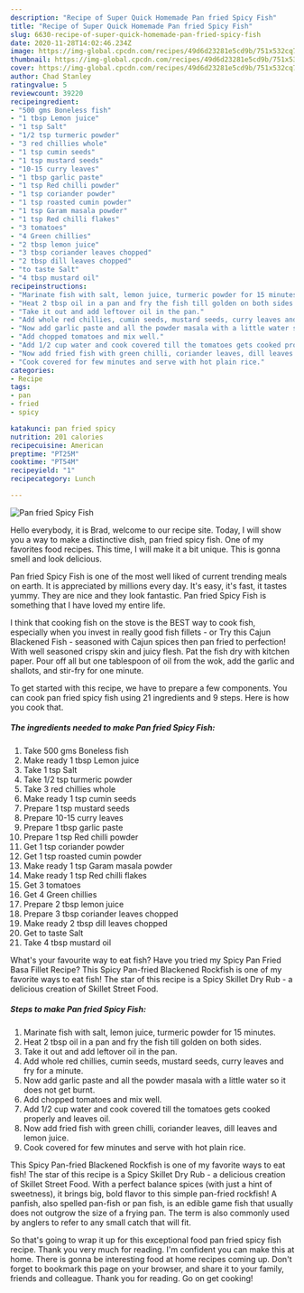 ```yaml
---
description: "Recipe of Super Quick Homemade Pan fried Spicy Fish"
title: "Recipe of Super Quick Homemade Pan fried Spicy Fish"
slug: 6630-recipe-of-super-quick-homemade-pan-fried-spicy-fish
date: 2020-11-28T14:02:46.234Z
image: https://img-global.cpcdn.com/recipes/49d6d23281e5cd9b/751x532cq70/pan-fried-spicy-fish-recipe-main-photo.jpg
thumbnail: https://img-global.cpcdn.com/recipes/49d6d23281e5cd9b/751x532cq70/pan-fried-spicy-fish-recipe-main-photo.jpg
cover: https://img-global.cpcdn.com/recipes/49d6d23281e5cd9b/751x532cq70/pan-fried-spicy-fish-recipe-main-photo.jpg
author: Chad Stanley
ratingvalue: 5
reviewcount: 39220
recipeingredient:
- "500 gms Boneless fish"
- "1 tbsp Lemon juice"
- "1 tsp Salt"
- "1/2 tsp turmeric powder"
- "3 red chillies whole"
- "1 tsp cumin seeds"
- "1 tsp mustard seeds"
- "10-15 curry leaves"
- "1 tbsp garlic paste"
- "1 tsp Red chilli powder"
- "1 tsp coriander powder"
- "1 tsp roasted cumin powder"
- "1 tsp Garam masala powder"
- "1 tsp Red chilli flakes"
- "3 tomatoes"
- "4 Green chillies"
- "2 tbsp lemon juice"
- "3 tbsp coriander leaves chopped"
- "2 tbsp dill leaves chopped"
- "to taste Salt"
- "4 tbsp mustard oil"
recipeinstructions:
- "Marinate fish with salt, lemon juice, turmeric powder for 15 minutes."
- "Heat 2 tbsp oil in a pan and fry the fish till golden on both sides."
- "Take it out and add leftover oil in the pan."
- "Add whole red chillies, cumin seeds, mustard seeds, curry leaves and fry for a minute."
- "Now add garlic paste and all the powder masala with a little water so it does not get burnt."
- "Add chopped tomatoes and mix well."
- "Add 1/2 cup water and cook covered till the tomatoes gets cooked properly and leaves oil."
- "Now add fried fish with green chilli, coriander leaves, dill leaves and lemon juice."
- "Cook covered for few minutes and serve with hot plain rice."
categories:
- Recipe
tags:
- pan
- fried
- spicy

katakunci: pan fried spicy 
nutrition: 201 calories
recipecuisine: American
preptime: "PT25M"
cooktime: "PT54M"
recipeyield: "1"
recipecategory: Lunch

---
```



![Pan fried Spicy Fish](https://img-global.cpcdn.com/recipes/49d6d23281e5cd9b/751x532cq70/pan-fried-spicy-fish-recipe-main-photo.jpg)

Hello everybody, it is Brad, welcome to our recipe site. Today, I will show you a way to make a distinctive dish, pan fried spicy fish. One of my favorites food recipes. This time, I will make it a bit unique. This is gonna smell and look delicious.

Pan fried Spicy Fish is one of the most well liked of current trending meals on earth. It is appreciated by millions every day. It's easy, it's fast, it tastes yummy. They are nice and they look fantastic. Pan fried Spicy Fish is something that I have loved my entire life.

I think that cooking fish on the stove is the BEST way to cook fish, especially when you invest in really good fish fillets - or Try this Cajun Blackened Fish - seasoned with Cajun spices then pan fried to perfection! With well seasoned crispy skin and juicy flesh. Pat the fish dry with kitchen paper. Pour off all but one tablespoon of oil from the wok, add the garlic and shallots, and stir-fry for one minute.


To get started with this recipe, we have to prepare a few components. You can cook pan fried spicy fish using 21 ingredients and 9 steps. Here is how you cook that.

<!--inarticleads1-->

##### The ingredients needed to make Pan fried Spicy Fish:

1. Take 500 gms Boneless fish
1. Make ready 1 tbsp Lemon juice
1. Take 1 tsp Salt
1. Take 1/2 tsp turmeric powder
1. Take 3 red chillies whole
1. Make ready 1 tsp cumin seeds
1. Prepare 1 tsp mustard seeds
1. Prepare 10-15 curry leaves
1. Prepare 1 tbsp garlic paste
1. Prepare 1 tsp Red chilli powder
1. Get 1 tsp coriander powder
1. Get 1 tsp roasted cumin powder
1. Make ready 1 tsp Garam masala powder
1. Make ready 1 tsp Red chilli flakes
1. Get 3 tomatoes
1. Get 4 Green chillies
1. Prepare 2 tbsp lemon juice
1. Prepare 3 tbsp coriander leaves chopped
1. Make ready 2 tbsp dill leaves chopped
1. Get to taste Salt
1. Take 4 tbsp mustard oil


What&#39;s your favourite way to eat fish? Have you tried my Spicy Pan Fried Basa Fillet Recipe? This Spicy Pan-fried Blackened Rockfish is one of my favorite ways to eat fish! The star of this recipe is a Spicy Skillet Dry Rub - a delicious creation of Skillet Street Food. 

<!--inarticleads2-->

##### Steps to make Pan fried Spicy Fish:

1. Marinate fish with salt, lemon juice, turmeric powder for 15 minutes.
1. Heat 2 tbsp oil in a pan and fry the fish till golden on both sides.
1. Take it out and add leftover oil in the pan.
1. Add whole red chillies, cumin seeds, mustard seeds, curry leaves and fry for a minute.
1. Now add garlic paste and all the powder masala with a little water so it does not get burnt.
1. Add chopped tomatoes and mix well.
1. Add 1/2 cup water and cook covered till the tomatoes gets cooked properly and leaves oil.
1. Now add fried fish with green chilli, coriander leaves, dill leaves and lemon juice.
1. Cook covered for few minutes and serve with hot plain rice.


This Spicy Pan-fried Blackened Rockfish is one of my favorite ways to eat fish! The star of this recipe is a Spicy Skillet Dry Rub - a delicious creation of Skillet Street Food. With a perfect balance spices (with just a hint of sweetness), it brings big, bold flavor to this simple pan-fried rockfish! A panfish, also spelled pan-fish or pan fish, is an edible game fish that usually does not outgrow the size of a frying pan. The term is also commonly used by anglers to refer to any small catch that will fit. 

So that's going to wrap it up for this exceptional food pan fried spicy fish recipe. Thank you very much for reading. I'm confident you can make this at home. There is gonna be interesting food at home recipes coming up. Don't forget to bookmark this page on your browser, and share it to your family, friends and colleague. Thank you for reading. Go on get cooking!
